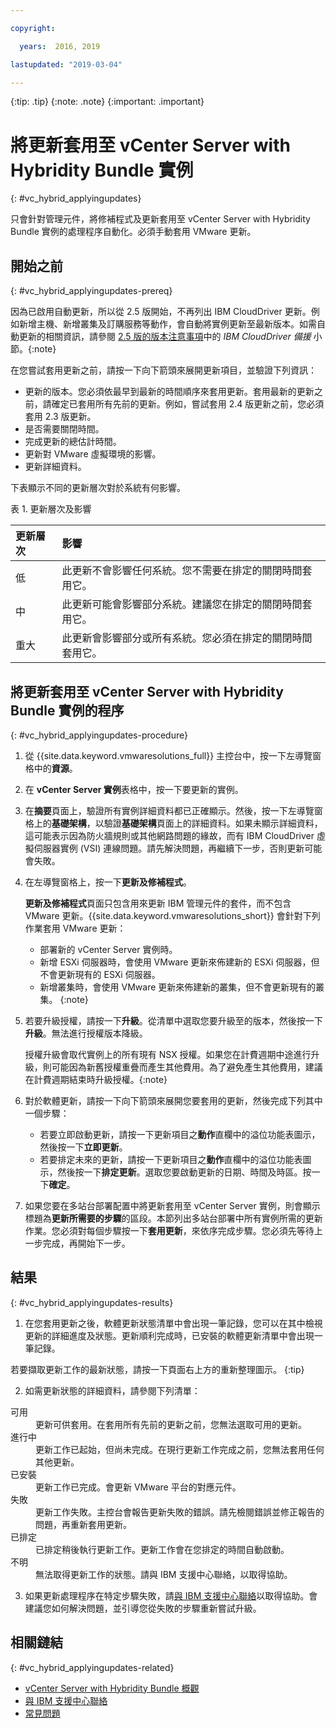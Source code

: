 ```yaml
---

copyright:

  years:  2016, 2019

lastupdated: "2019-03-04"

---
```


{:tip: .tip}
{:note: .note}
{:important: .important}

# 將更新套用至 vCenter Server with Hybridity Bundle 實例
{: #vc_hybrid_applyingupdates}

只會針對管理元件，將修補程式及更新套用至 vCenter Server with Hybridity Bundle 實例的處理程序自動化。必須手動套用 VMware 更新。

## 開始之前
{: #vc_hybrid_applyingupdates-prereq}

因為已啟用自動更新，所以從 2.5 版開始，不再列出 IBM CloudDriver 更新。例如新增主機、新增叢集及訂購服務等動作，會自動將實例更新至最新版本。如需自動更新的相關資訊，請參閱 [2.5 版的版本注意事項](/docs/services/vmwaresolutions/vmonic?topic=vmware-solutions-relnotes_v25)中的 *IBM CloudDriver 備援* 小節。{:note}

在您嘗試套用更新之前，請按一下向下箭頭來展開更新項目，並驗證下列資訊：
* 更新的版本。您必須依最早到最新的時間順序來套用更新。套用最新的更新之前，請確定已套用所有先前的更新。例如，嘗試套用 2.4 版更新之前，您必須套用 2.3 版更新。
* 是否需要關閉時間。
* 完成更新的總估計時間。
* 更新對 VMware 虛擬環境的影響。
* 更新詳細資料。

下表顯示不同的更新層次對於系統有何影響。

表 1. 更新層次及影響

|更新層次|影響|  
|:------------- |:------------- |
|低|此更新不會影響任何系統。您不需要在排定的關閉時間套用它。|  
|中|此更新可能會影響部分系統。建議您在排定的關閉時間套用它。|  
|重大|此更新會影響部分或所有系統。您必須在排定的關閉時間套用它。|  

## 將更新套用至 vCenter Server with Hybridity Bundle 實例的程序
{: #vc_hybrid_applyingupdates-procedure}

1. 從 {{site.data.keyword.vmwaresolutions_full}} 主控台中，按一下左導覽窗格中的**資源**。
2. 在 **vCenter Server 實例**表格中，按一下要更新的實例。
3. 在**摘要**頁面上，驗證所有實例詳細資料都已正確顯示。然後，按一下左導覽窗格上的**基礎架構**，以驗證**基礎架構**頁面上的詳細資料。如果未顯示詳細資料，這可能表示因為防火牆規則或其他網路問題的緣故，而有 IBM CloudDriver 虛擬伺服器實例 (VSI) 連線問題。請先解決問題，再繼續下一步，否則更新可能會失敗。
4. 在左導覽窗格上，按一下**更新及修補程式**。

   **更新及修補程式**頁面只包含用來更新 IBM 管理元件的套件，而不包含 VMware 更新。{{site.data.keyword.vmwaresolutions_short}} 會針對下列作業套用 VMware 更新：
   * 部署新的 vCenter Server 實例時。
   * 新增 ESXi 伺服器時，會使用 VMware 更新來佈建新的 ESXi 伺服器，但不會更新現有的 ESXi 伺服器。
   * 新增叢集時，會使用 VMware 更新來佈建新的叢集，但不會更新現有的叢集。
   {:note}

5. 若要升級授權，請按一下**升級**。從清單中選取您要升級至的版本，然後按一下**升級**。無法進行授權版本降級。

   授權升級會取代實例上的所有現有 NSX 授權。如果您在計費週期中途進行升級，則可能因為新舊授權重疊而產生其他費用。為了避免產生其他費用，建議在計費週期結束時升級授權。{:note}

6. 對於軟體更新，請按一下向下箭頭來展開您要套用的更新，然後完成下列其中一個步驟：
   *  若要立即啟動更新，請按一下更新項目之**動作**直欄中的溢位功能表圖示，然後按一下**立即更新**。
   *  若要排定未來的更新，請按一下更新項目之**動作**直欄中的溢位功能表圖示，然後按一下**排定更新**。選取您要啟動更新的日期、時間及時區。按一下**確定**。
7. 如果您要在多站台部署配置中將更新套用至 vCenter Server 實例，則會顯示標題為**更新所需要的步驟**的區段。本節列出多站台部署中所有實例所需的更新作業。您必須對每個步驟按一下**套用更新**，來依序完成步驟。您必須先等待上一步完成，再開始下一步。   

## 結果
{: #vc_hybrid_applyingupdates-results}

1. 在您套用更新之後，軟體更新狀態清單中會出現一筆記錄，您可以在其中檢視更新的詳細進度及狀態。更新順利完成時，已安裝的軟體更新清單中會出現一筆記錄。

  若要擷取更新工作的最新狀態，請按一下頁面右上方的重新整理圖示。
  {:tip}

2. 如需更新狀態的詳細資料，請參閱下列清單：
<dl class="dl">
<dt class="dt dlterm">可用</dt>
<dd class="dd">更新可供套用。在套用所有先前的更新之前，您無法選取可用的更新。</dd>
<dt class="dt dlterm">進行中</dt>
<dd class="dd">更新工作已起始，但尚未完成。在現行更新工作完成之前，您無法套用任何其他更新。</dd>
<dt class="dt dlterm">已安裝</dt>
<dd class="dd">更新工作已完成。會更新 VMware 平台的對應元件。</dd>
<dt class="dt dlterm">失敗</dt>
<dd class="dd">更新工作失敗。主控台會報告更新失敗的錯誤。請先檢閱錯誤並修正報告的問題，再重新套用更新。</dd>
<dt class="dt dlterm">已排定</dt>
<dd class="dd">已排定稍後執行更新工作。更新工作會在您排定的時間自動啟動。</dd>
<dt class="dt dlterm">不明</dt>
<dd class="dd">無法取得更新工作的狀態。請與 IBM 支援中心聯絡，以取得協助。</dd>
</dl>

3. 如果更新處理程序在特定步驟失敗，請[與 IBM 支援中心聯絡](/docs/services/vmwaresolutions/vmonic?topic=vmware-solutions-trbl_support)以取得協助。會建議您如何解決問題，並引導您從失敗的步驟重新嘗試升級。

## 相關鏈結
{: #vc_hybrid_applyingupdates-related}

* [vCenter Server with Hybridity Bundle 概觀](/docs/services/vmwaresolutions/vcenter?topic=vmware-solutions-vc_hybrid_overview)
* [與 IBM 支援中心聯絡](/docs/services/vmwaresolutions/vmonic?topic=vmware-solutions-trbl_support)
* [常見問題](/docs/services/vmwaresolutions/vmonic?topic=vmware-solutions-faq)

